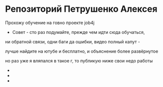 # Репозиторий Петрушенко Алексея

Прохожу обучение на говно проекте job4j

- Совет - сто раз подумайте, прежде чем идти сюда обучаться, 

ни обратной связи, одни баги да ошибки, видео полный капут - 

лучше найдите на ютубе и бесплатно, и объяснение более развёрнутое

но раз уже я вляпался в такое г, то публикую ниже свои недо работы


-

-

- 
